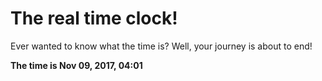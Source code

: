 # The real time clock!

Ever wanted to know what the time is? Well, your journey is about to end!

**The time is Nov 09, 2017, 04:01**